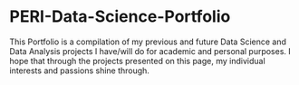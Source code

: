 # PERI-Data-Science-Portfolio
This Portfolio is a compilation of my previous and future Data Science and Data Analysis projects I have/will do for academic and personal purposes. I hope that through the projects presented on this page, my individual interests and passions shine through. 

